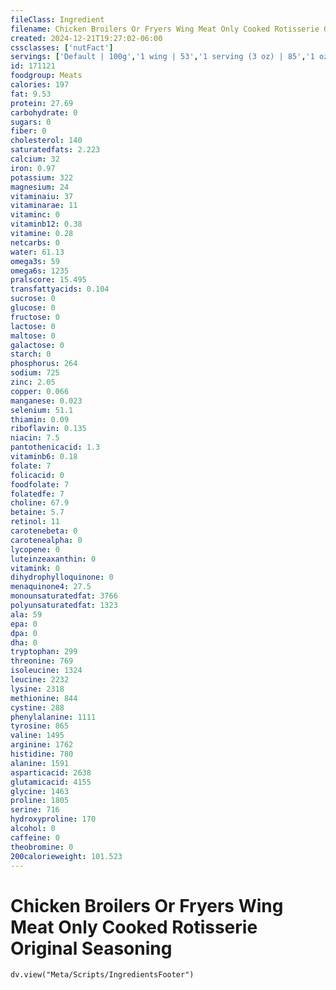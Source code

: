 ```yaml
---
fileClass: Ingredient
filename: Chicken Broilers Or Fryers Wing Meat Only Cooked Rotisserie Original Seasoning
created: 2024-12-21T19:27:02-06:00
cssclasses: ['nutFact']
servings: ['Default | 100g','1 wing | 53','1 serving (3 oz) | 85','1 oz | 28.4']
id: 171121
foodgroup: Meats
calories: 197
fat: 9.53
protein: 27.69
carbohydrate: 0
sugars: 0
fiber: 0
cholesterol: 140
saturatedfats: 2.223
calcium: 32
iron: 0.97
potassium: 322
magnesium: 24
vitaminaiu: 37
vitaminarae: 11
vitaminc: 0
vitaminb12: 0.38
vitamine: 0.28
netcarbs: 0
water: 61.13
omega3s: 59
omega6s: 1235
pralscore: 15.495
transfattyacids: 0.104
sucrose: 0
glucose: 0
fructose: 0
lactose: 0
maltose: 0
galactose: 0
starch: 0
phosphorus: 264
sodium: 725
zinc: 2.05
copper: 0.066
manganese: 0.023
selenium: 51.1
thiamin: 0.09
riboflavin: 0.135
niacin: 7.5
pantothenicacid: 1.3
vitaminb6: 0.18
folate: 7
folicacid: 0
foodfolate: 7
folatedfe: 7
choline: 67.9
betaine: 5.7
retinol: 11
carotenebeta: 0
carotenealpha: 0
lycopene: 0
luteinzeaxanthin: 0
vitamink: 0
dihydrophylloquinone: 0
menaquinone4: 27.5
monounsaturatedfat: 3766
polyunsaturatedfat: 1323
ala: 59
epa: 0
dpa: 0
dha: 0
tryptophan: 299
threonine: 769
isoleucine: 1324
leucine: 2232
lysine: 2318
methionine: 844
cystine: 288
phenylalanine: 1111
tyrosine: 865
valine: 1495
arginine: 1762
histidine: 780
alanine: 1591
asparticacid: 2638
glutamicacid: 4155
glycine: 1463
proline: 1805
serine: 716
hydroxyproline: 170
alcohol: 0
caffeine: 0
theobromine: 0
200calorieweight: 101.523
---
```


# Chicken Broilers Or Fryers Wing Meat Only Cooked Rotisserie Original Seasoning

```dataviewjs
dv.view("Meta/Scripts/IngredientsFooter")
```